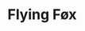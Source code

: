 ---
inv_num: 2022-031
add_credit:
url: 2022-031
title: Flying Føx
year: '2022'
display_year: 2019-2022
medium: Adjusted to fit JPEG/Exif (wallpaper, social media, etc, etc ✌️).
dims:
pitch: '"Lifesize" mega-yacht'
ps:
live_url:
youtube:
related_code:
subheading:
download:
commission:
layout: things-i-made
---